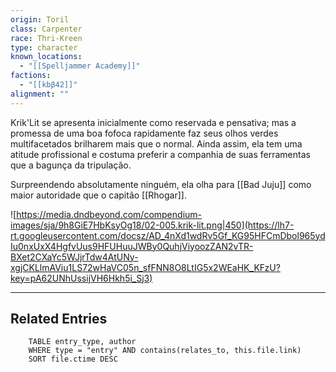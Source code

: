 ```yaml
---
origin: Toril
class: Carpenter
race: Thri-Kreen
type: character
known_locations:
  - "[[Spelljammer Academy]]"
factions:
  - "[[kbβ42]]"
alignment: ""
---
```

Krik'Lit se apresenta inicialmente como reservada e pensativa; mas a promessa de uma boa fofoca rapidamente faz seus olhos verdes multifacetados brilharem mais que o normal. Ainda assim, ela tem uma atitude profissional e costuma preferir a companhia de suas ferramentas que a bagunça da tripulação. 

Surpreendendo absolutamente ninguém, ela olha para [[Bad Juju]] como maior autoridade que o capitão [[Rhogar]].

![https://media.dndbeyond.com/compendium-images/sja/9h8GiE7HbKsyOg18/02-005.krik-lit.png|450](https://lh7-rt.googleusercontent.com/docsz/AD_4nXd1wdRv5Gf_KG95HFCmDbol965ydIu0nxUxX4HgfvUus9HFUHuuJWBy0QuhjViyoozZAN2vTR-BXet2CXaYc5WJjrTdw4AtUNy-xgjCKLlmAViu1LS72wHaVC05n_sfFNN8O8LtIG5x2WEaHK_KFzU?key=pA62UNhUssijVH6Hkh5i_Sj3)


---

<!-- DYNAMIC:related-entries -->

## Related Entries

```dataview
    TABLE entry_type, author
    WHERE type = "entry" AND contains(relates_to, this.file.link)
    SORT file.ctime DESC
```

<!-- /DYNAMIC -->